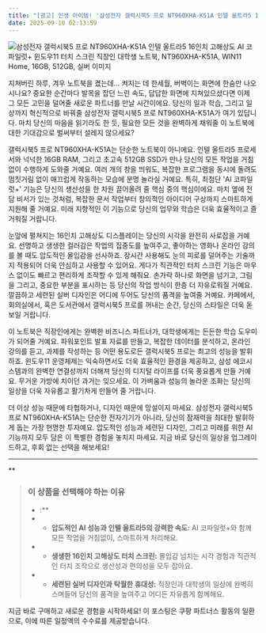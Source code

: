 ```yaml
---
title: "[광고] 인생 아이템! '삼성전자 갤럭시북5 프로 NT960XHA-K51A 인텔 울트라5 16인치 고해상도 AI 코파일럿+ 윈도우11 터치 스크린 직장인 대학생 노트북, NT960XHA-K51A, WIN11 Home, 16GB, 512GB, 실버'을(를) 만나보세요."
date: 2025-09-10 02:13:59
---
```

![삼성전자 갤럭시북5 프로 NT960XHA-K51A 인텔 울트라5 16인치 고해상도 AI 코파일럿+ 윈도우11 터치 스크린 직장인 대학생 노트북, NT960XHA-K51A, WIN11 Home, 16GB, 512GB, 실버 이미지](https://ads-partners.coupang.com/image1/3xkK79ZEIVpmFpq73whyLQD37tcKsYIpZZ1kjpcE2WhnG_yYgKn04WhmQQCf-Iq5BH06qpsaGLOANlUwsxKp-K_HA-ddYUY9p1fPQ8LheZ3Q6P765RygSHVNp4DUkOkLyXE_w2ykCC5eN9qpOidvdGt6F-n5NEcALfiolgdQN7Bm29UZaA79JzGkCPudwjtQLjGcrOPdwneSJWSBDJBuRmqO0b0PYGpPB3ObWAmCiXGUt_0-GmQ5cbcCbLvLMD9EhutnTSZgObuTtboJQayUfPKN_mbTkqz-UDQHcLjCNCx2I17JVMT_xy4=)

지쳐버린 하루, 겨우 노트북을 켰는데… 켜지는 데 한세월, 버벅이는 화면에 한숨만 나오시나요? 중요한 순간마다 발목을 잡던 느린 속도, 답답한 화면에 지쳐있으셨다면 이제 그 모든 고민을 덜어줄 새로운 파트너를 만날 시간이에요. 당신의 일과 학습, 그리고 일상까지 혁신적으로 바꿔줄 삼성전자 갤럭시북5 프로 NT960XHA-K51A가 여기 있답니다. 마치 당신의 마음을 읽기라도 한 듯, 필요한 모든 것을 완벽하게 채워줄 이 노트북에 대한 기대감으로 벌써부터 설레지 않으세요?

갤럭시북5 프로 NT960XHA-K51A는 단순한 노트북이 아니에요. 인텔 울트라5 프로세서와 넉넉한 16GB RAM, 그리고 초고속 512GB SSD가 만나 당신의 모든 작업을 거침없이 수행하게 도와줄 거예요. 여러 개의 창을 띄워도, 복잡한 프로그램을 동시에 돌려도 멈칫거림 없이 매끄럽게 작동하는 모습에 분명 놀라실 거예요. 특히, 최첨단 'AI 코파일럿+' 기능은 당신의 생산성을 한 차원 끌어올려 줄 핵심 중의 핵심이에요. 마치 옆에 전담 비서가 있는 것처럼, 복잡한 문서 작업부터 창의적인 아이디어 구상까지 스마트하게 지원해 줄 거예요. 미래 지향적인 이 기능으로 당신의 업무와 학습은 더욱 효율적이고 즐거워질 거랍니다.

눈앞에 펼쳐지는 16인치 고해상도 디스플레이는 당신의 시각을 완전히 사로잡을 거예요. 선명하고 생생한 컬러감은 작업의 집중도를 높여주고, 좋아하는 영화나 온라인 강의를 볼 때도 압도적인 몰입감을 선사하죠. 장시간 사용해도 눈의 피로를 덜어주는 기술까지 적용되어 더욱 안심하고 사용할 수 있어요. 게다가 직관적인 터치 스크린 기능은 마우스 없이도 빠르고 편리하게 조작할 수 있게 해줘요. 손가락 하나로 화면을 넘기고, 그림을 그리고, 중요한 부분을 표시하는 등 당신의 작업 방식이 한층 더 자유로워질 거예요. 깔끔하고 세련된 실버 디자인은 어디에 두어도 당신의 품격을 높여줄 거예요. 카페에서, 회의실에서, 혹은 도서관에서 갤럭시북5 프로를 꺼내는 순간, 당신의 스타일은 더욱 돋보일 거랍니다.

이 노트북은 직장인에게는 완벽한 비즈니스 파트너가, 대학생에게는 든든한 학습 도우미가 되어줄 거예요. 파워포인트 발표 자료를 만들고, 복잡한 데이터를 분석하고, 온라인 강의를 듣고, 과제를 작성하는 등 어떤 용도로든 갤럭시북5 프로는 최고의 성능을 발휘하죠. 윈도우11 운영체제는 익숙하면서도 더욱 효율적인 환경을 제공하고, 삼성 에코시스템과의 완벽한 연결성까지 더해져 당신의 디지털 라이프를 더욱 풍요롭게 만들 거예요. 무거운 가방에 치이던 과거는 잊으세요. 이 가벼움과 성능의 놀라운 조화는 당신의 일상을 더욱 자유롭고 활기차게 만들어 줄 거랍니다.

더 이상 성능 때문에 타협하거나, 디자인 때문에 망설이지 마세요. 삼성전자 갤럭시북5 프로 NT960XHA-K51A는 단순한 전자기기가 아니라, 당신의 잠재력을 최대한 발휘하게 돕는 가장 현명한 투자예요. 압도적인 성능과 세련된 디자인, 그리고 미래를 위한 AI 기능까지 모두 담은 이 특별한 경험을 놓치지 마세요. 지금 바로 당신의 일상을 업그레이드하고, 후회 없는 선택을 해보세요!

---

**


> ### 이 상품을 선택해야 하는 이유
> - :**
> - *   **압도적인 AI 성능과 인텔 울트라5의 강력한 속도:** AI 코파일럿+와 함께 모든 작업을 거침없이, 스마트하게 처리해요.
> - *   **생생한 16인치 고해상도 터치 스크린:** 몰입감 넘치는 시각 경험과 직관적인 터치 조작으로 생산성과 편의성을 모두 잡아요.
> - *   **세련된 실버 디자인과 탁월한 휴대성:** 직장인과 대학생의 일상에 완벽히 스며들어 당신의 품격을 높여주고 어디든 자유롭게 함께해요.


지금 바로 구매하고 새로운 경험을 시작하세요!
이 포스팅은 쿠팡 파트너스 활동의 일환으로, 이에 따른 일정액의 수수료를 제공받습니다.
